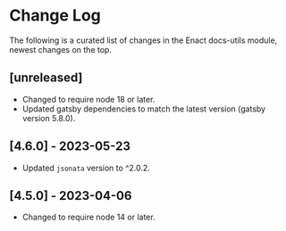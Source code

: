 # Change Log

The following is a curated list of changes in the Enact docs-utils module, newest changes on the top.

## [unreleased]

- Changed to require node 18 or later.
- Updated gatsby dependencies to match the latest version (gatsby version 5.8.0).

## [4.6.0] - 2023-05-23

- Updated `jsonata` version to ^2.0.2.

## [4.5.0] - 2023-04-06

- Changed to require node 14 or later.


